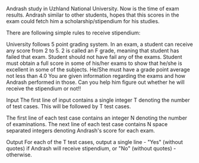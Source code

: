  Andrash study in Uzhland National University. Now is the time of exam
results. Andrash similar to other students, hopes that this scores in the
exam could fetch him a scholarship/stipendium for his studies.

There are following simple rules to receive stipendium:

University follows 5 point grading system. In an exam, a student can receive
any score from 2 to 5. 2 is called an F grade, meaning that student has
failed that exam. Student should not have fail any of the exams. Student must
obtain a full score in some of his/her exams to show that he/she is excellent
in some of the subjects. He/She must have a grade point average not less than
4.0 You are given information regarding the exams and how Andrash performed
in those. Can you help him figure out whether he will receive the stipendium
or not!!

 Input The first line of input contains a single integer T denoting the number
of test cases. This will be followed by T test cases.

The first line of each test case contains an integer N denoting the number of
examinations.
 The next line of each test case contains N space separated integers denoting
Andrash's score for each exam.

Output For each of the T test cases, output a single line - "Yes" (without
quotes) if Andrash will receive stipendium, or "No" (without quotes) -
otherwise.
